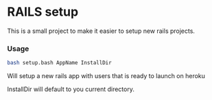 # RAILS setup

This is a small project to make it easier to setup new rails projects.

### Usage

```bash
bash setup.bash AppName InstallDir 
```

Will setup a new rails app with users that is ready to launch on heroku

InstallDir will default to you current directory.